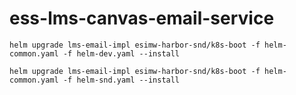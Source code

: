 # ess-lms-canvas-email-service
```
helm upgrade lms-email-impl esimw-harbor-snd/k8s-boot -f helm-common.yaml -f helm-dev.yaml --install
```

```
helm upgrade lms-email-impl esimw-harbor-snd/k8s-boot -f helm-common.yaml -f helm-snd.yaml --install
```